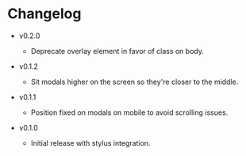 # Changelog

* v0.2.0
	* Deprecate overlay element in favor of class on body.

* v0.1.2
    * Sit modals higher on the screen so they're closer to the middle.

* v0.1.1
    * Position fixed on modals on mobile to avoid scrolling issues.

* v0.1.0
    * Initial release with stylus integration.
